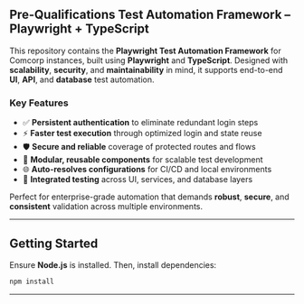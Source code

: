 
## Pre-Qualifications Test Automation Framework – Playwright + TypeScript

This repository contains the **Playwright Test Automation Framework** for Comcorp instances, built using **Playwright** and **TypeScript**. Designed with **scalability**, **security**, and **maintainability** in mind, it supports end-to-end **UI**, **API**, and **database** test automation.

### Key Features

* ✅ **Persistent authentication** to eliminate redundant login steps
* ⚡ **Faster test execution** through optimized login and state reuse
* 🛡️ **Secure and reliable** coverage of protected routes and flows
* 🔁 **Modular, reusable components** for scalable test development
* 🌐 **Auto-resolves configurations** for CI/CD and local environments
* 🔗 **Integrated testing** across UI, services, and database layers

Perfect for enterprise-grade automation that demands **robust**, **secure**, and **consistent** validation across multiple environments.

---

## Getting Started

Ensure **Node.js** is installed. Then, install dependencies:

```bash
npm install
```

---